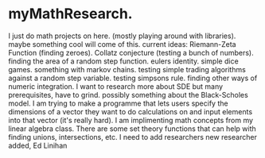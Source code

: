 # myMathResearch.
I just do math projects on here.
(mostly playing around with libraries).
maybe something cool will come of this.
current ideas:
Riemann-Zeta Function (finding zeroes).
Collatz conjecture (testing a bunch of numbers).
finding the area of a random step function.
eulers identity.
simple dice games.
something with markov chains.
testing simple trading algorithms against a random step variable.
testing simpsons rule.
finding other ways of numeric integration.
I want to research more about SDE but many prerequisites, have to grind.
possibly something about the Black-Scholes model.
I am trying to make a programme that lets users specify the dimensions of a vector they want to do calculations on and input elements into that vector (it's really hard).
I am implimenting math concepts from my linear algebra class.
There are some set theory functions that can help with finding unions, intersections, etc.
I need to add researchers
new researcher added, Ed Linihan
